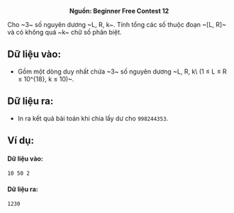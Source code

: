 **<center>Nguồn: Beginner Free Contest 12</center>**

Cho ~3~ số nguyên dương ~L, R, k~. Tính tổng các số thuộc đoạn ~[L, R]~ và có không quá ~k~ chữ số phân biệt.

## Dữ liệu vào:
- Gồm một dòng duy nhất chứa ~3~ số nguyên dương ~L, R, k\ (1 ≤ L ≤ R ≤ 10^{18}, k ≤ 10)~.

## Dữ liệu ra:
- In ra kết quả bài toán khi chia lấy dư cho `998244353`.

## Ví dụ:
#### Dữ liệu vào:
```
10 50 2
```

#### Dữ liệu ra:
```
1230
```